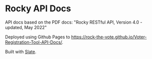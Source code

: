 # Rocky API Docs

API docs based on the PDF docs: "Rocky RESTful API, Version 4.0 - updated, May 2022"

Deployed using Github Pages to https://rock-the-vote.github.io/Voter-Registration-Tool-API-Docs/.

Built with [Slate](https://github.com/lord/slate).
